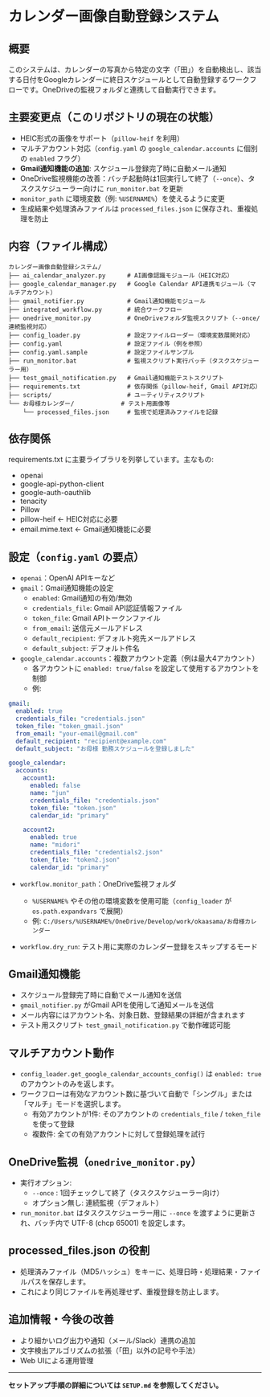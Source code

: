 # カレンダー画像自動登録システム

## 概要

このシステムは、カレンダーの写真から特定の文字（「田」）を自動検出し、該当する日付をGoogleカレンダーに終日スケジュールとして自動登録するワークフローです。OneDriveの監視フォルダと連携して自動実行できます。

## 主要変更点（このリポジトリの現在の状態）
- HEIC形式の画像をサポート（`pillow-heif` を利用）
- マルチアカウント対応（`config.yaml` の `google_calendar.accounts` に個別の `enabled` フラグ）
- **Gmail通知機能の追加**: スケジュール登録完了時に自動メール通知
- OneDrive監視機能の改善：バッチ起動時は1回実行して終了（`--once`）、タスクスケジューラー向けに `run_monitor.bat` を更新
- `monitor_path` に環境変数（例: `%USERNAME%`）を使えるように変更
- 生成結果や処理済みファイルは `processed_files.json` に保存され、重複処理を防止

## 内容（ファイル構成）
```
カレンダー画像自動登録システム/
├── ai_calendar_analyzer.py      # AI画像認識モジュール（HEIC対応）
├── google_calendar_manager.py   # Google Calendar API連携モジュール（マルチアカウント）
├── gmail_notifier.py            # Gmail通知機能モジュール
├── integrated_workflow.py       # 統合ワークフロー
├── onedrive_monitor.py          # OneDriveフォルダ監視スクリプト（--once/連続監視対応）
├── config_loader.py             # 設定ファイルローダー（環境変数展開対応）
├── config.yaml                  # 設定ファイル（例を参照）
├── config.yaml.sample           # 設定ファイルサンプル
├── run_monitor.bat              # 監視スクリプト実行バッチ（タスクスケジューラー用）
├── test_gmail_notification.py   # Gmail通知機能テストスクリプト
├── requirements.txt             # 依存関係（pillow-heif, Gmail API対応）
├── scripts/                     # ユーティリティスクリプト
└── お母様カレンダー/             # テスト用画像等
    └── processed_files.json     # 監視で処理済みファイルを記録
```

## 依存関係
requirements.txt に主要ライブラリを列挙しています。主なもの:
- openai
- google-api-python-client
- google-auth-oauthlib
- tenacity
- Pillow
- pillow-heif  ← HEIC対応に必要
- email.mime.text  ← Gmail通知機能に必要

## 設定（`config.yaml` の要点）
- `openai`：OpenAI APIキーなど
- `gmail`：Gmail通知機能の設定
  - `enabled`: Gmail通知の有効/無効
  - `credentials_file`: Gmail API認証情報ファイル
  - `token_file`: Gmail APIトークンファイル
  - `from_email`: 送信元メールアドレス
  - `default_recipient`: デフォルト宛先メールアドレス
  - `default_subject`: デフォルト件名
- `google_calendar.accounts`：複数アカウント定義（例は最大4アカウント）
  - 各アカウントに `enabled: true/false` を設定して使用するアカウントを制御
  - 例:

```yaml
gmail:
  enabled: true
  credentials_file: "credentials.json"
  token_file: "token_gmail.json"
  from_email: "your-email@gmail.com"
  default_recipient: "recipient@example.com"
  default_subject: "お母様 勤務スケジュールを登録しました"

google_calendar:
  accounts:
    account1:
      enabled: false
      name: "jun"
      credentials_file: "credentials.json"
      token_file: "token.json"
      calendar_id: "primary"

    account2:
      enabled: true
      name: "midori"
      credentials_file: "credentials2.json"
      token_file: "token2.json"
      calendar_id: "primary"
```

- `workflow.monitor_path`：OneDrive監視フォルダ
  - `%USERNAME%` やその他の環境変数を使用可能（`config_loader` が `os.path.expandvars` で展開）
  - 例: `C:/Users/%USERNAME%/OneDrive/Develop/work/okaasama/お母様カレンダー`

- `workflow.dry_run`: テスト用に実際のカレンダー登録をスキップするモード

## Gmail通知機能
- スケジュール登録完了時に自動でメール通知を送信
- `gmail_notifier.py` がGmail APIを使用して通知メールを送信
- メール内容にはアカウント名、対象日数、登録結果の詳細が含まれます
- テスト用スクリプト `test_gmail_notification.py` で動作確認可能

## マルチアカウント動作
- `config_loader.get_google_calendar_accounts_config()` は `enabled: true` のアカウントのみを返します。
- ワークフローは有効なアカウント数に基づいて自動で「シングル」または「マルチ」モードを選択します。
  - 有効アカウントが1件: そのアカウントの `credentials_file` / `token_file` を使って登録
  - 複数件: 全ての有効アカウントに対して登録処理を試行

## OneDrive監視（`onedrive_monitor.py`）
- 実行オプション:
  - `--once` : 1回チェックして終了（タスクスケジューラー向け）
  - オプション無し: 連続監視（デフォルト）
- `run_monitor.bat` はタスクスケジューラー用に `--once` を渡すように更新され、バッチ内で UTF-8 (chcp 65001) を設定します。

## processed_files.json の役割
- 処理済みファイル（MD5ハッシュ）をキーに、処理日時・処理結果・ファイルパスを保存します。
- これにより同じファイルを再処理せず、重複登録を防止します。

## 追加情報・今後の改善
- より細かいログ出力や通知（メール/Slack）連携の追加
- 文字検出アルゴリズムの拡張（「田」以外の記号や手法）
- Web UIによる運用管理

---

**セットアップ手順の詳細については `SETUP.md` を参照してください。**

